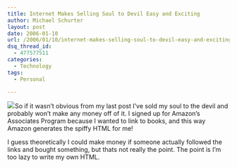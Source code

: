 ```yaml
---
title: Internet Makes Selling Soul to Devil Easy and Exciting
author: Michael Schurter
layout: post
date: 2006-01-10
url: /2006/01/10/internet-makes-selling-soul-to-devil-easy-and-exciting/
dsq_thread_id:
  - 477577511
categories:
  - Technology
tags:
  - Personal

---
```

[<img border="0" src="http://blogs.synthesyssolutions.com/michael/wp-admin/0670825379.01._AA_SCMZZZZZZZ_.jpg" />][1]<img width="1" height="1" border="0" style="border: medium none  ! important; margin: 0px ! important" src="http://www.assoc-amazon.com/e/ir?t=michaelsblog-20&#038;l=as2&#038;o=1&#038;a=0670825379" />So if it wasn&#8217;t obvious from my last post I&#8217;ve sold my soul to the devil and probably won&#8217;t make any money off of it. I signed up for Amazon&#8217;s Associates Program because I wanted to link to books, and this way Amazon generates the spiffy HTML for me!

I guess theoretically I could make money if someone actually followed the links and bought something, but thats not really the point. The point is I&#8217;m too lazy to write my own HTML.

 [1]: http://www.amazon.com/exec/obidos/redirect?link_code=as2&path=ASIN/0670825379&tag=michaelsblog-20&camp=1789&creative=9325